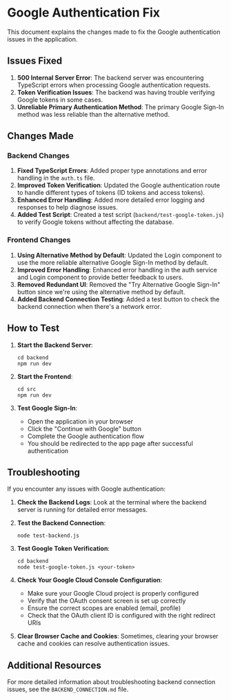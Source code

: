 # Google Authentication Fix

This document explains the changes made to fix the Google authentication issues in the application.

## Issues Fixed

1. **500 Internal Server Error**: The backend server was encountering TypeScript errors when processing Google authentication requests.
2. **Token Verification Issues**: The backend was having trouble verifying Google tokens in some cases.
3. **Unreliable Primary Authentication Method**: The primary Google Sign-In method was less reliable than the alternative method.

## Changes Made

### Backend Changes

1. **Fixed TypeScript Errors**: Added proper type annotations and error handling in the `auth.ts` file.
2. **Improved Token Verification**: Updated the Google authentication route to handle different types of tokens (ID tokens and access tokens).
3. **Enhanced Error Handling**: Added more detailed error logging and responses to help diagnose issues.
4. **Added Test Script**: Created a test script (`backend/test-google-token.js`) to verify Google tokens without affecting the database.

### Frontend Changes

1. **Using Alternative Method by Default**: Updated the Login component to use the more reliable alternative Google Sign-In method by default.
2. **Improved Error Handling**: Enhanced error handling in the auth service and Login component to provide better feedback to users.
3. **Removed Redundant UI**: Removed the "Try Alternative Google Sign-In" button since we're using the alternative method by default.
4. **Added Backend Connection Testing**: Added a test button to check the backend connection when there's a network error.

## How to Test

1. **Start the Backend Server**:
   ```
   cd backend
   npm run dev
   ```

2. **Start the Frontend**:
   ```
   cd src
   npm run dev
   ```

3. **Test Google Sign-In**:
   - Open the application in your browser
   - Click the "Continue with Google" button
   - Complete the Google authentication flow
   - You should be redirected to the app page after successful authentication

## Troubleshooting

If you encounter any issues with Google authentication:

1. **Check the Backend Logs**: Look at the terminal where the backend server is running for detailed error messages.

2. **Test the Backend Connection**:
   ```
   node test-backend.js
   ```

3. **Test Google Token Verification**:
   ```
   cd backend
   node test-google-token.js <your-token>
   ```

4. **Check Your Google Cloud Console Configuration**:
   - Make sure your Google Cloud project is properly configured
   - Verify that the OAuth consent screen is set up correctly
   - Ensure the correct scopes are enabled (email, profile)
   - Check that the OAuth client ID is configured with the right redirect URIs

5. **Clear Browser Cache and Cookies**: Sometimes, clearing your browser cache and cookies can resolve authentication issues.

## Additional Resources

For more detailed information about troubleshooting backend connection issues, see the `BACKEND_CONNECTION.md` file. 